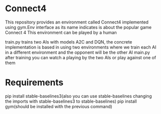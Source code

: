 # Connect4

This repository provides an environment called Connect4 implemented using gym.Env interface as its name indicates is about the popular game Connect 4
This environment can be played by a human

train.py trains two AIs with models A2C and DQN, the concrete implementation is based in using two environments where we train each AI in a different environment and the opponent will be the other AI
main.py after training you can watch a playing by the two AIs or play against one of them

# Requirements

pip install stable-baselines3(also you can use stable-baselines changing the imports with stable-baselines3 to stable-baselines)
pip install gym(should be installed with the previous command)
